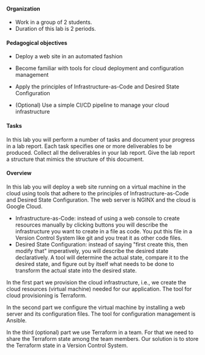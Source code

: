 #### Organization

* Work in a group of 2 students.
* Duration of this lab is 2 periods.

#### Pedagogical objectives

* Deploy a web site in an automated fashion

* Become familiar with tools for cloud deployment and configuration management

* Apply the principles of Infrastructure-as-Code and  Desired State Configuration

* (Optional) Use a simple CI/CD pipeline to manage your cloud infrastructure 

#### Tasks

In this lab you will perform a number of tasks and document your
progress in a lab report. Each task specifies one or more deliverables
to be produced.  Collect all the deliverables in your lab report. Give
the lab report a structure that mimics the structure of this document.

#### Overview

In this lab you will deploy a web site running on a virtual machine in the cloud using tools that adhere to the principles of Infrastructure-as-Code and Desired State Configuration. The web server is NGINX and the cloud is Google Cloud.

* Infrastructure-as-Code: instead of using a web console to create resources manually by clicking buttons you will describe the infrastructure you want to create in a file as code. You put this file in a Version Control System like git and you treat it as other code files.
* Desired State Configuration: instead of saying "first create this, then modify that" imperatively, you will describe the desired state declaratively. A tool will determine the actual state, compare it to the desired state, and figure out by itself what needs to be done to transform the actual state into the desired state.

In the first part we provision the cloud infrastructure, i.e., we create the cloud resources (virtual machine) needed for our application. The tool for cloud provisioning is Terraform.

In the second part we configure the virtual machine by installing a web server and its configuration files. The tool for configuration management is Ansible.

In the third (optional) part we use Terraform in a team. For that we need to share the Terraform state among the team members. Our solution is to store the Terraform state in a Version Control System.